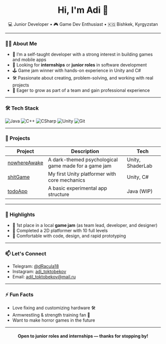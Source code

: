 <h1 align="center">Hi, I'm Adi 👋</h1>

<p align="center">
  💻 Junior Developer • 🎮 Game Dev Enthusiast • 🇰🇬 Bishkek, Kyrgyzstan
</p>

---

### 👨‍💻 About Me

- 🧠 I’m a self-taught developer with a strong interest in building games and mobile apps
- 🎯 Looking for **internships** or **junior roles** in software development
- 🕹️ Game jam winner with hands-on experience in Unity and C#
- 🛠 Passionate about creating, problem-solving, and working with real projects
- 🚀 Eager to grow as part of a team and gain professional experience

---

### 🛠 Tech Stack

![Java](https://img.shields.io/badge/-Java-007396?style=flat&logo=java&logoColor=white)
![C++](https://img.shields.io/badge/-C++-00599C?style=flat&logo=c%2b%2b&logoColor=white)
![CSharp](https://img.shields.io/badge/-C%23-239120?style=flat&logo=c-sharp&logoColor=white)
![Unity](https://img.shields.io/badge/-Unity-000000?style=flat&logo=unity&logoColor=white)
![Git](https://img.shields.io/badge/-Git-F05032?style=flat&logo=git&logoColor=white)

---

### 📌 Projects

| Project | Description | Tech |
|--------|-------------|------|
| [nowhereAwake](https://github.com/Atoktobekov/nowhereAwake) | A dark-themed psychological game made for a game jam | Unity, ShaderLab |
| [shitGame](https://github.com/Atoktobekov/shitGame) | My first Unity platformer with core mechanics | Unity, C# |
| [todoApp](https://github.com/Atoktobekov/todoApp) | A basic experimental app structure | Java (WIP) |

---

### 🏅 Highlights

- 🥇 1st place in a local **game jam** (as team lead, developer, and designer)
- 🧩 Completed a 2D platformer with 10 full levels
- 🔧 Comfortable with code, design, and rapid prototyping

---

### 📫 Let's Connect

- Telegram: [@dRacula18](https://t.me/dRacula18)
- Instagram: [adi_toktobekov](https://www.instagram.com/adi_toktobekov)
- Email: adil_toktobekov@mail.ru

---

### ⚡ Fun Facts

- Love fixing and customizing hardware 🛠
- Armwrestling & strength training fan 💪
- Want to make horror games in the future

---

<h4 align="center">Open to junior roles and internships — thanks for stopping by!</h4>
